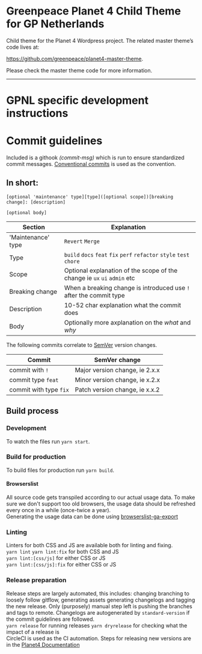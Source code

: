 # Greenpeace Planet 4 Child Theme for GP Netherlands

Child theme for the Planet 4 Wordpress project.
The related master theme’s code lives at:

https://github.com/greenpeace/planet4-master-theme.

Please check the master theme code for more information.


---

# GPNL specific development instructions

# Commit guidelines
Included is a githook *(commit-msg)* which is run to ensure standardized commit messages. [Conventional commits](https://www.conventionalcommits.org/en/v1.0.0/#summary) is used as the convention.
## In short:
```
[optional 'maintenance' type][type]([optional scope])[breaking change]: [description]

[optional body]
```
Section | Explanation
----|----
'Maintenance' type | `Revert` `Merge`
Type | 	`build` `docs` `feat` `fix` `perf` `refactor` `style` `test` `chore`
Scope | Optional explanation of the scope of the change ie `ux` `ui` `admin` etc
Breaking change | When a breaking change is introduced use `!` after the commit type
Description | 10-52 char explanation what the commit does
Body | Optionally more axplanation on the *what* and *why*

The following commits correlate to [SemVer](https://semver.org/#summary) version changes.

Commit | SemVer change
---| ---
commit with `!` | Major version change, ie 2.x.x
commit type `feat` | Minor version change, ie x.2.x
commit with type `fix` | Patch version change, ie x.x.2

## Build process

### Development
To watch the files run `yarn start`.
### Build for production
To build files for production run `yarn build`. 
#### Browserslist
All source code gets transpiled according to our actual usage data. To make sure we don't support too old browsers, the usage data should be refreshed every once in a while (once-twice a year).  
Generating the usage data can be done using [browserslist-ga-export](https://github.com/browserslist/browserslist-ga-export)

### Linting
Linters for both CSS and JS are available both for linting and fixing.  
`yarn lint` `yarn lint:fix` for both CSS and JS  
`yarn lint:[css/js]` for either CSS or JS  
`yarn lint:[css/js]:fix` for either CSS or JS
### Release preparation
Release steps are largely automated, this includes: changing branching to loosely follow gitflow, generating assets generating changelogs and tagging the new release. Only (purposely) manual step left is pushing the branches and tags to remote.
Changelogs are autogenerated by `standard-version` if the commit guidelines are followed.  
`yarn release` for running releases
`yarn dryrelease` for checking what the impact of a release is  
CircleCI is used as the CI automation. Steps for releasing new versions are in the [Planet4 Documentation](https://app.gitbook.com/@greenpeace/s/planet4/nro-customization/deployment)
